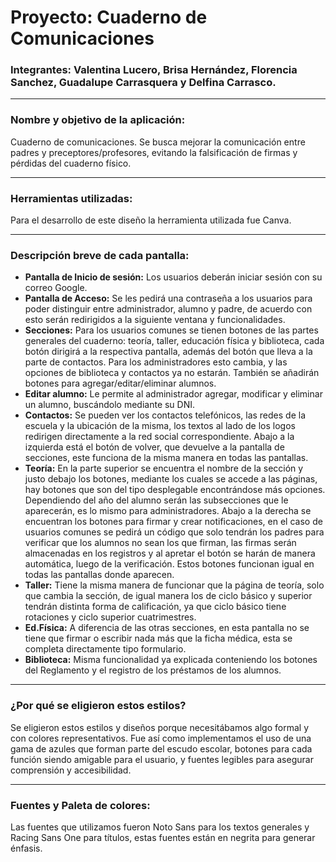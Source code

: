 # Proyecto: Cuaderno de Comunicaciones
### Integrantes: Valentina Lucero, Brisa Hernández, Florencia Sanchez, Guadalupe Carrasquera y Delfina Carrasco.

---

### Nombre y objetivo de la aplicación:
Cuaderno de comunicaciones. Se busca mejorar la comunicación entre padres y preceptores/profesores, evitando la falsificación de firmas y pérdidas del cuaderno físico.

---

### Herramientas utilizadas:
Para el desarrollo de este diseño la herramienta utilizada fue Canva.

---

### Descripción breve de cada pantalla:
- **Pantalla de Inicio de sesión:** Los usuarios deberán iniciar sesión con su correo Google.
- **Pantalla de Acceso:** Se les pedirá una contraseña a los usuarios para poder distinguir entre administrador, alumno y padre, de acuerdo con esto serán redirigidos a la siguiente ventana y funcionalidades.
- **Secciones:** Para los usuarios comunes se tienen botones de las partes generales del cuaderno: teoría, taller, educación física y biblioteca, cada botón dirigirá a la respectiva pantalla, además del botón que lleva a la parte de contactos. Para los administradores esto cambia, y las opciones de biblioteca y contactos ya no estarán. También se añadirán botones para agregar/editar/eliminar alumnos.
- **Editar alumno:** Le permite al administrador agregar, modificar y eliminar un alumno, buscándolo mediante su DNI. 
- **Contactos:** Se pueden ver los contactos telefónicos, las redes de la escuela y la ubicación de la misma, los textos al lado de los logos redirigen directamente a la red social correspondiente. Abajo a la izquierda está el botón de volver, que devuelve a la pantalla de secciones, este funciona de la misma manera en todas las pantallas.
- **Teoría:** En la parte superior se encuentra el nombre de la sección y justo debajo los botones, mediante los cuales se accede a las páginas, hay botones que son del tipo desplegable encontrándose más opciones. Dependiendo del año del alumno serán las subsecciones que le aparecerán, es lo mismo para administradores.
Abajo a la derecha se encuentran los botones para firmar y crear notificaciones, en el caso de usuarios comunes se pedirá un código que solo tendrán los padres para verificar que los alumnos no sean los que firman, las firmas serán almacenadas en los registros y al apretar el botón se harán de manera automática, luego de la verificación. Estos botones funcionan igual en todas las pantallas donde aparecen.
- **Taller:** Tiene la misma manera de funcionar que la página de teoría, solo que cambia la sección, de igual manera los de ciclo básico y superior tendrán distinta forma de calificación, ya que ciclo básico tiene rotaciones y ciclo superior cuatrimestres.
- **Ed.Física:** A diferencia de las otras secciones, en esta pantalla no se tiene que firmar o escribir nada más que la ficha médica, esta se completa directamente tipo formulario.
- **Biblioteca:** Misma funcionalidad ya explicada conteniendo los botones del Reglamento y el registro de los préstamos de los alumnos.

---

### ¿Por qué se eligieron estos estilos?
Se eligieron estos estilos y diseños porque necesitábamos algo formal y con colores representativos. Fue así como implementamos el uso de una gama de azules que forman parte del escudo escolar, botones para cada función siendo amigable para el usuario, y fuentes legibles para asegurar comprensión y accesibilidad.

---

### Fuentes y Paleta de colores:
Las fuentes que utilizamos fueron Noto Sans para los textos generales y Racing Sans One para títulos, estas fuentes están en negrita para generar énfasis.


